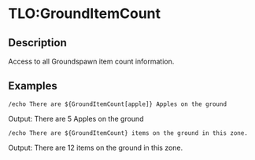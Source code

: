 # TLO:GroundItemCount

## Description

Access to all Groundspawn item count information.

## Examples

`/echo There are ${GroundItemCount[apple]} Apples on the ground`

Output: There are 5 Apples on the ground

`/echo There are ${GroundItemCount} items on the ground in this zone.`

Output: There are 12 items on the ground in this zone.
